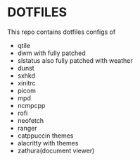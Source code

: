 # DOTFILES

This repo contains dotfiles configs of

- qtile
- dwm with fully patched
- slstatus also fully patched with weather
- dunst
- sxhkd
- xinitrc
- picom
- mpd
- ncmpcpp
- rofi 
- neofetch
- ranger
- catppuccin themes
- alacritty with themes
- zathura(document viewer)
